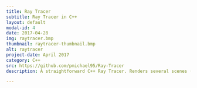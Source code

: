 ```yaml
---
title: Ray Tracer
subtitle: Ray Tracer in C++
layout: default
modal-id: 4
date: 2017-04-28
img: raytracer.bmp
thumbnail: raytracer-thumbnail.bmp
alt: raytracer
project-date: April 2017
category: C++
src: https://github.com/pmichael95/Ray-Tracer
description: A straightforward C++ Ray Tracer. Renders several scenes (already provided) and saves the rendered image.

---
```

